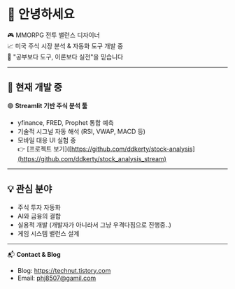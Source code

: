 # 👋 안녕하세요

🎮 MMORPG 전투 밸런스 디자이너  
📈 미국 주식 시장 분석 & 자동화 도구 개발 중  
🧠 "공부보다 도구, 이론보다 실전"을 믿습니다

---

## 🔧 현재 개발 중

🟢 **Streamlit 기반 주식 분석 툴**
- yfinance, FRED, Prophet 통합 예측
- 기술적 시그널 자동 해석 (RSI, VWAP, MACD 등)
- 모바일 대응 UI 실험 중  
👉 [프로젝트 보기]([https://github.com/ddkerty/stock-analysis](https://github.com/ddkerty/stock_analysis_stream)

---

## 💡 관심 분야

- 주식 투자 자동화
- AI와 금융의 결합
- 실용적 개발 (개발자가 아니라서 그냥 우격다짐으로 진행중..)
- 게임 시스템 밸런스 설계

---

📬 **Contact & Blog**  
- Blog: https://technut.tistory.com
- Email: phj8507@gamil.com
